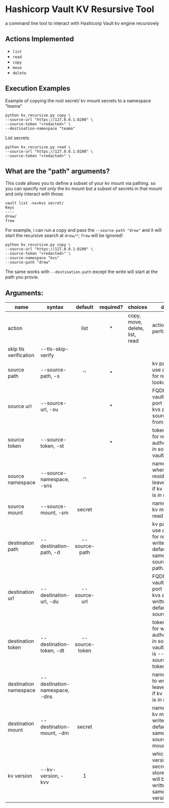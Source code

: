 # Hashicorp Vault KV Resursive Tool
a command line tool to interact with Hashicorp Vault kv engine recursively

## Actions Implemented

- `list`
- `read`
- `copy`
- `move`
- `delete`

## Execution Examples

Example of copying the root secret/ kv mount secrets to a namespace "teama"
```
python kv_recursive.py copy \
--source-url "https://127.0.0.1:8200" \
--source-token "<redacted>" \
--destination-namespace "teama"
```

List secrets
```
python kv_recursive.py read \
--source-url "https://127.0.0.1:8200" \
--source-token "<redacted>" \
```
## What are the "path" arguments?

This code allows you to define a subset of your kv mount via pathing. so you can specify not only the kv mount but a subset of secrets in that mount and only interact with those.

```
vault list -ns=kvs secret/
Keys
----
drew/
frew
```

For example, i can run a copy and pass the `--source-path "drew"` and it will start the recursive search at `drew/*`; `frew` will be ignored!

```
python kv_recursive.py copy \
--source-url "https://127.0.0.1:8200" \
--source-token "<redacted>" \
--source-namespace "kvs"
--source-path "drew" 
```

The same works with `--destination-path` except the write will start at the path you provie.

## Arguments:

| name                  | syntax                        |     default    | required? | choices                        | desc.                                                                          |
|-----------------------|-------------------------------|:--------------:|:---------:|--------------------------------|--------------------------------------------------------------------------------|
| action                |                               |      list      |     *     | copy, move, delete, list, read | action to perform                                                              |
| skip tls verification | --tls-skip-verify             |                |           |                                |                                                                                |
| source path           | --source-path, -s             |       ''       |     *     |                                | kv path to use as root for recursion lookup                                    |
| source url            | --source-url, -su             |                |     *     |                                | FQDN of vault url with port where kvs are sourced from                         |
| source token          | --source-token, -st           |                |     *     |                                | token used for read authorization in source vault                              |
| source namespace      | --source-namespace, -sns      |       ''       |           |                                | namespace where kv resides. leave empty if kv mount is in root                 |
| source mount          | --source-mount, -sm           |     secret     |           |                                | name of the kv mount to read from                                              |
| destination path      | --destination-path, -d        |  --source-path |           |                                | kv path to use as root for recursion write. defaults to same as --source-path. |
| destination url       | --destination-url, -du        |  --source-url  |           |                                | FQDN of vault url with port where kvs are written to. default is --source-url  |
| destination token     | --destination-token, -dt      | --source-token |           |                                | token used for write authorization in source vault. default is --source-token  |
| destination namespace | --destination-namespace, -dns |                |           |                                | namespace to write kvs. leave empty if kv mount is in root                     |
| destination mount     | --destination-mount, -dm      |     secret     |           |                                | name of the kv mount to write to. default is same as --source-mount            |
| kv version            | --kv-version, -kvv            |        1       |           |                                | which kv version secrets are stored as. will be written using same version     |
